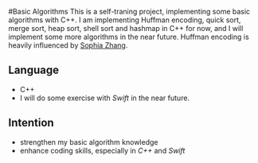 #Basic Algorithms
This is a self-traning project, implementing some basic algorithms with C++. I am implementing Huffman encoding, quick sort, merge sort, heap sort, shell sort and hashmap in C++ for now, and I will implement some more algorithms in the near future. Huffman encoding is heavily influenced by [Sophia Zhang](http://blog.csdn.net/abcjennifer/article/details/8020695).

## Language
* C++
* I will do some exercise with _Swift_ in the near future.

## Intention
* strengthen my basic algorithm knowledge
* enhance coding skills, especially in *C++* and *Swift*
